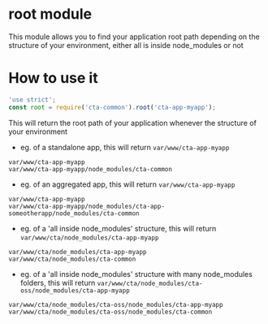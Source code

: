 root module
===========

This module allows you to find your application root path depending on the structure of your environment, either all is inside node_modules or not

# How to use it

````js
'use strict';
const root = require('cta-common').root('cta-app-myapp');
````

This will return the root path of your application whenever the structure of your environment

* eg. of a standalone app, this will return `var/www/cta-app-myapp` 
````
var/www/cta-app-myapp
var/www/cta-app-myapp/node_modules/cta-common
````

* eg. of an aggregated app, this will return `var/www/cta-app-myapp` 
````
var/www/cta-app-myapp
var/www/cta-app-myapp/node_modules/cta-app-someotherapp/node_modules/cta-common
````

* eg. of a 'all inside node_modules' structure, this will return `var/www/cta/node_modules/cta-app-myapp` 
````
var/www/cta/node_modules/cta-app-myapp
var/www/cta/node_modules/cta-common
````

* eg. of a 'all inside node_modules' structure with many node_modules folders, this will return `var/www/cta/node_modules/cta-oss/node_modules/cta-app-myapp` 
````
var/www/cta/node_modules/cta-oss/node_modules/cta-app-myapp
var/www/cta/node_modules/cta-oss/node_modules/cta-common
````